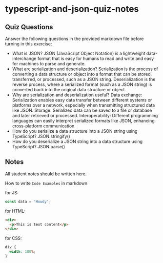 # typescript-and-json-quiz-notes

## Quiz Questions

Answer the following questions in the provided markdown file before turning in this exercise:

- What is JSON?
  JSON (JavaScript Object Notation) is a lightweight data-interchange format that is easy for humans to read and write and easy for machines to parse and generate.
- What are serialization and deserialization?
  Serialization is the process of converting a data structure or object into a format that can be stored, transferred, or processed, such as a JSON string.
  Deserialization is the reverse process, where a serialized format (such as a JSON string) is converted back into the original data structure or object.
- Why are serialization and deserialization useful?
  Data exchange: Serialization enables easy data transfer between different systems or platforms over a network, especially when transmitting structured data like JSON.
  Storage: Serialized data can be saved to a file or database and later retrieved or processed.
  Interoperability: Different programming languages can easily interpret serialized formats like JSON, enhancing cross-platform communication.
- How do you serialize a data structure into a JSON string using TypeScript?
  JSON.stringify()
- How do you deserialize a JSON string into a data structure using TypeScript?
  JSON.parse()

## Notes

All student notes should be written here.

How to write `Code Examples` in markdown

for JS:

```javascript
const data = 'Howdy';
```

for HTML:

```html
<div>
  <p>This is text content</p>
</div>
```

for CSS:

```css
div {
  width: 100%;
}
```
